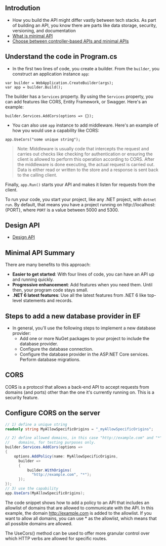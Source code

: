 ## Introdution

- How you build the API might differ vastly between tech stacks. As part of building an API, you know there are parts like data storage, security, versioning, and documentation
- [What is minimal API](https://learn.microsoft.com/en-us/training/modules/build-web-api-minimal-api/2-what-is-minimal-api)
- [Choose between controller-based APIs and minimal APIs](https://learn.microsoft.com/en-us/aspnet/core/fundamentals/apis?view=aspnetcore-7.0)

## Understand the code in Program.cs

- In the first two lines of code, you create a builder. From the `builder`, you construct an application instance `app`:

```
var builder = WebApplication.CreateBuilder(args);
var app = builder.Build();
```

The builder has a `Services` property. By using the `Services` property, you can add features like CORS, Entity Framework, or Swagger. Here's an example:

```
builder.Services.AddCors(options => {});
```

- You can also use `app` instance to add middleware. Here's an example of how you would use a capability like CORS:

```
app.UseCors("some unique string");
```

> Note: Middleware is usually code that intercepts the request and carries out checks like checking for authentication or ensuring the client is allowed to perform this operation according to CORS. After the middleware is done executing, the actual request is carried out. Data is either read or written to the store and a response is sent back to the calling client.

Finally, `app.Run()` starts your API and makes it listen for requests from the client.

To run your code, you start your project, like any .NET project, with `dotnet run`. By default, that means you have a project running on http://localhost:{PORT}, where `PORT` is a value between 5000 and 5300.

## Design API
 - [Design API](ttps://learn.microsoft.com/en-us/training/modules/build-web-api-minimal-spa/4-design-api)

## Minimal API Summary
There are many benefits to this approach:
- **Easier to get started**: With four lines of code, you can have an API up and running quickly.
- **Progressive enhancement**: Add features when you need them. Until then, your program code stays small.
- **.NET 6 latest features**: Use all the latest features from .NET 6 like top-level statements and records.

## Steps to add a new database provider in EF
- In general, you'll use the following steps to implement a new database provider:
    - Add one or more NuGet packages to your project to include the database provider.
    - Configure the database connection.
    - Configure the database provider in the ASP.NET Core services.
Perform database migrations.

## CORS
CORS is a protocol that allows a back-end API to accept requests from domains (and ports) other than the one it's currently running on. This is a security feature.

## Configure CORS on the server
```c#
// 1) define a unique string
readonly string MyAllowSpecificOrigins = "_myAllowSpecificOrigins";

// 2) define allowed domains, in this case "http://example.com" and "*" = all
//    domains, for testing purposes only.
builder.Services.AddCors(options =>
{
    options.AddPolicy(name: MyAllowSpecificOrigins,
      builder =>
      {
          builder.WithOrigins(
            "http://example.com", "*");
      });
});
// 3) use the capability
app.UseCors(MyAllowSpecificOrigins);
```
The code snippet shows how to add a policy to an API that includes an allowlist of domains that are allowed to communicate with the API. In this example, the domain http://example.com is added to the allowlist. If you want to allow all domains, you can use * as the allowlist, which means that all possible domains are allowed.

The UseCors() method can be used to offer more granular control over which HTTP verbs are allowed for specific routes.